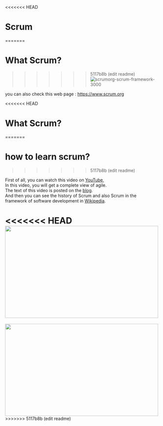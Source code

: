 <<<<<<< HEAD
# Scrum
=======
# What Scrum?
>>>>>>> 5117b8b (edit readme)
![scrumorg-scrum-framework-3000](https://static.scrum.org/web/images/Scrumorg-Scrum-Framework-scrubbed.png)<br>


you can also check this web page : <https://www.scrum.org>

<<<<<<< HEAD
# What Scrum?
=======
# how to learn scrum?
>>>>>>> 5117b8b (edit readme)

[YouTube]: <https://www.youtube.com/watch?v=502ILHjX9EE>
[blog]: <https://blog.crisp.se/2012/10/25/henrikkniberg/agile-product-ownership-in-a-nutshell>
[Wikipedia]: <https://en.wikipedia.org/wiki/Scrum_(software_development)>
First of all, you can watch this video on [YouTube],<br>
In this video, you will get a complete view of agile.<br>
The text of this video is posted on the [blog].
<br>
And then you can see the history of Scrum and also Scrum in the framework of software development in [Wikipedia].


<<<<<<< HEAD
<img src="https://user-images.githubusercontent.com/92257857/183408659-be93c96f-7c31-4de5-bded-acea16ffce62.png" width="500" height="300">
=======
<img src="https://user-images.githubusercontent.com/92257857/183408659-be93c96f-7c31-4de5-bded-acea16ffce62.png" width="500" height="300">
>>>>>>> 5117b8b (edit readme)
